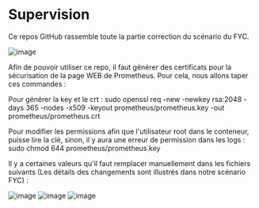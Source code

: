 # Supervision
Ce repos GitHub rassemble toute la partie correction du scénario du FYC.

![image](https://github.com/user-attachments/assets/e6887e20-8164-40dc-9c49-52240ff980c0)

Afin de pouvoir utiliser ce repo, il faut générer des certificats pour la sécurisation de la page WEB de Prometheus. Pour cela, nous allons taper ces commandes :

Pour générer la key et le crt :
sudo openssl req -new -newkey rsa:2048 -days 365 -nodes -x509 -keyout prometheus/prometheus.key -out prometheus/prometheus.crt

Pour modifier les permissions afin que l'utilisateur root dans le conteneur, puisse lire la clé, sinon, il y aura une erreur de permission dans les logs :
sudo chmod 644 prometheus/prometheus.key


Il y a certaines valeurs qu'il faut remplacer manuellement dans les fichiers suivants (Les détails des changements sont illustrés dans notre scénario FYC) :

![image](https://github.com/user-attachments/assets/3b6e6fd6-e764-4099-9e33-52a71b116c0a)
![image](https://github.com/user-attachments/assets/cf2c0bd9-1967-40a3-bcbc-b25787b3bb70)
![image](https://github.com/user-attachments/assets/f226ad59-20bc-4f09-b67d-3850731d0d6e)
